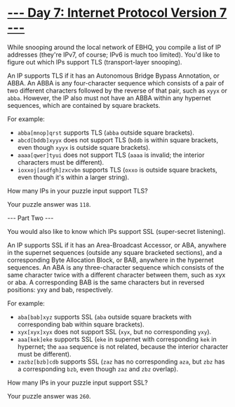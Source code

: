 # [--- Day 7: Internet Protocol Version 7 ---](http://adventofcode.com/2016/day/7)

While snooping around the local network of EBHQ, you compile a list of IP addresses (they're IPv7, of course; IPv6 is much too limited). You'd like to figure out which IPs support TLS (transport-layer snooping).

An IP supports TLS if it has an Autonomous Bridge Bypass Annotation, or ABBA. An ABBA is any four-character sequence which consists of a pair of two different characters followed by the reverse of that pair, such as ``xyyx`` or ``abba``. However, the IP also must not have an ABBA within any hypernet sequences, which are contained by square brackets.

For example:

 - ``abba[mnop]qrst`` supports TLS (``abba`` outside square brackets).
 - ``abcd[bddb]xyyx`` does not support TLS (``bddb`` is within square brackets, even though ``xyyx`` is outside square brackets).
 - ``aaaa[qwer]tyui`` does not support TLS (``aaaa`` is invalid; the interior characters must be different).
 - ``ioxxoj[asdfgh]zxcvbn`` supports TLS (``oxxo`` is outside square brackets, even though it's within a larger string).  
 
How many IPs in your puzzle input support TLS?

Your puzzle answer was ``118``.

--- Part Two ---

You would also like to know which IPs support SSL (super-secret listening).

An IP supports SSL if it has an Area-Broadcast Accessor, or ABA, anywhere in the supernet sequences (outside any square bracketed sections), and a corresponding Byte Allocation Block, or BAB, anywhere in the hypernet sequences. An ABA is any three-character sequence which consists of the same character twice with a different character between them, such as xyx or aba. A corresponding BAB is the same characters but in reversed positions: yxy and bab, respectively.

For example:

- ``aba[bab]xyz`` supports SSL (``aba`` outside square brackets with corresponding bab within square brackets).
- ``xyx[xyx]xyx`` does not support SSL (``xyx``, but no corresponding ``yxy``).
- ``aaa[kek]eke`` supports SSL (``eke`` in supernet with corresponding ``kek`` in hypernet; the ``aaa`` sequence is not related, because the interior character must be different).
- ``zazbz[bzb]cdb`` supports SSL (``zaz`` has no corresponding ``aza``, but ``zbz`` has a corresponding ``bzb``, even though ``zaz`` and ``zbz`` overlap).  

How many IPs in your puzzle input support SSL?

Your puzzle answer was ``260``.
